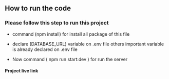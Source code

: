 ## How to run the code 
### Please follow this step to run this project 

- command (npm install) for install all package of this file

- declare (DATABASE_URL) variable on .env file others important  variable is already declared on .env file

- Now command ( npm run start:dev ) for run the server


#### Project live link